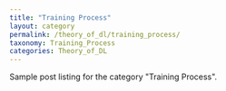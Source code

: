 ```yaml
---
title: "Training Process"
layout: category
permalink: /theory_of_dl/training_process/
taxonomy: Training_Process
categories: Theory_of_DL
---
```


Sample post listing for the category "Training Process".